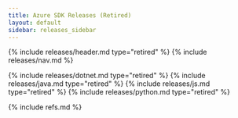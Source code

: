 ```yaml
---
title: Azure SDK Releases (Retired)
layout: default
sidebar: releases_sidebar
---
```

{% include releases/header.md type="retired" %}
{% include releases/nav.md %}

{% include releases/dotnet.md type="retired" %}
{% include releases/java.md type="retired" %}
{% include releases/js.md type="retired" %}
{% include releases/python.md type="retired" %}

{% include refs.md %}